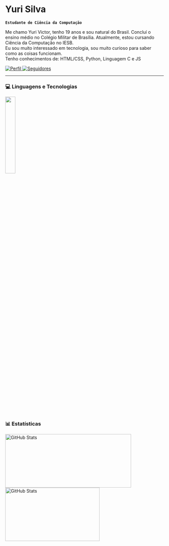 # Yuri Silva

**`Estudante de Ciência da Computação`**

Me chamo Yuri Victor, tenho 19 anos e sou natural do Brasil. Concluí o ensino médio no Colégio Militar de Brasília. Atualmente, estou cursando Ciência da Computação no IESB.<br> Eu sou muito interessado em tecnologia, sou muito curioso para saber como as coisas funcionam.<br>
Tenho conhecimentos de: HTML/CSS, Python, Linguagem C e JS

<p align="left">
    <a href="https://github.com/syo77">
        <img 
            alt="Perfil" 
            title="Me siga no GitHub" 
            src="https://custom-icon-badges.demolab.com/github/followers/syo77?color=2b313b&labelColor=2b313b&style=for-the-badge&logo=github&label=Seguidores&logoColor=white"
        />
    </a>
    <a href="https://www.linkedin.com/in/yuri-victor-silva-a87171328/">
        <img 
            alt="Seguidores" 
            title="Me siga no LinkedIn" 
            src="https://custom-icon-badges.demolab.com/badge/-Linkedin%20-blue?style=for-the-badge&logoColor=white&logo=linkedin"
        />
    </a>
</p>

---

### 💻 Linguagens e Tecnologias

<p align="left">
    <img width="25%"
     src="https://skillicons.dev/icons?i=c,py,html,css,js"/>
</p>

<br/>

### 📊 Estatísticas

<p>
  <img 
    align="left" 
    alt="GitHub Stats" 
    height="170" 
    width="400" 
    style="padding-right: 10px;" 
    src="https://github-readme-stats.vercel.app/api?username=syo77&show_icons=true&theme=dark&include_all_commits=true&locale=pt-br" 
  />
<img 
      align="left" 
      alt="GitHub Stats" 
      height="170"
      width="300" 
      src="https://github-readme-stats.vercel.app/api/top-langs/?username=syo77&theme=dark&layout=compact&custom_title=Tecnologias&langs_count=9" 
  />
</p>
